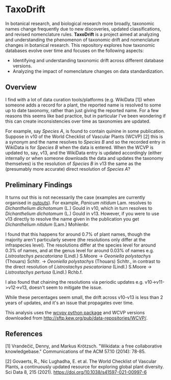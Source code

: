 # TaxoDrift

In botanical research, and biological research more broadly, taxonomic names change frequently due to new discoveries, updated classifications, and
revised nomenclature rules. **TaxoDrift** is a project aimed at analyzing and understanding the phenomenon of taxonomic drift and nomenclature changes
in botanical research.
This repository explores how taxonomic databases evolve over time and focuses on the following aspects:

- Identifying and understanding taxonomic drift across different database versions.
- Analyzing the impact of nomenclature changes on data standardization.

## Overview

I find with a lot of data curation tools/platforms (e.g. WikiData [1]) when someone adds a record for a plant, the reported name is resolved to some
up to date taxonomy, rather than just giving the reported name. For a few reasons this seems like bad practice,
but in particular I've been wondering if this can create inconsistencies over time as taxonomies are updated.

For example, say _Species A_, is found to contain quinine in some publication. Suppose in v10 of the World Checklist of Vascular Plants (WCVP) [2] this
is a synonym and the name resolves to
_Species B_ and so the recorded entry in WikiData is for _Species B_ when the data is entered. When the WCVP is updated to, say, v13, and the WikiData
entry is updated accordingly (either internally or when someone downloads the data and updates the taxonomy themselves) is the resolution of _Species B_
in v13 the same as the (presumably more accurate) direct resolution of _Species A_?

## Preliminary Findings

It turns out this is not necessarily the case (examples are currently organised in [outputs](disagreements/outputs)). For example, _Panicum nitidum_ Lam. resolves to _Dichanthelium dichotomum_ (L.) Gould in v10, which in turn
resolves to _Dichanthelium dichotomum_ (L.) Gould in v13. However, if you were to use v13 directly to resolve the name given in the publication you get
_Dichanthelium nitidum_ (Lam.) Mohlenbr.

I found that this happens for around 0.7% of plant names, though the majority aren't particularly severe (the resolutions only differ at the
infraspecies level). The resolutions differ at the species level for around 0.3% of names, and at the genus level for around 0.03% of names e.g.
_Listrostachys pescatoriana_ (Lindl.) S.Moore -> _Oeoniella polystachys_ (Thouars) Schltr. -> _Oeoniella polystachys_ (Thouars) Schltr., in contrast to the
direct resolution of _Listrostachys pescatoriana_ (Lindl.) S.Moore -> _Listrostachys pertusa_ (Lindl.) Rchb.f.

I also found that chaining the resolutions via periodic updates e.g. v10->v11->v12->v13, doesn't seem to mitigate the issue.

While these percentages seem small, the drift across v10-v13 is less than 2 years of updates, and it's an issue that propagates over time.

This analysis uses the [wcvpy python package](https://github.com/alrichardbollans/wcvpy) and WCVP versions downloaded from http://sftp.kew.org/pub/data-repositories/WCVP/.

## References

[1] Vrandečić, Denny, and Markus Krötzsch. "Wikidata: a free collaborative knowledgebase." Communications of the ACM 57.10 (2014): 78-85.

[2] Govaerts, R., Nic Lughadha, E. et al. The World Checklist of Vascular Plants, a continuously updated resource for exploring global plant
diversity. Sci Data 8, 215 (2021). https://doi.org/10.1038/s41597-021-00997-6